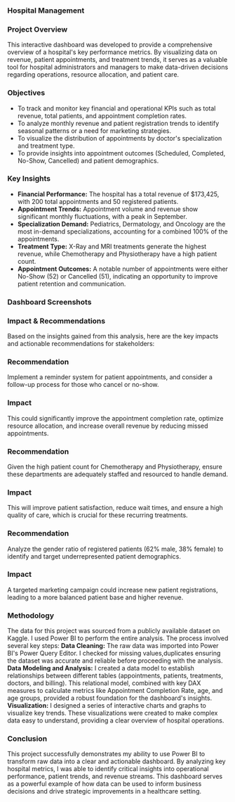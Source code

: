 ### Hospital Management 
### Project Overview
This interactive dashboard was developed to provide a comprehensive overview of a hospital's key performance metrics. By visualizing data on revenue, patient appointments, and treatment trends, it serves as a valuable tool for hospital administrators and managers to make data-driven decisions regarding operations, resource allocation, and patient care.

### Objectives
- To track and monitor key financial and operational KPIs such as total revenue, total patients, and appointment completion rates.
- To analyze monthly revenue and patient registration trends to identify seasonal patterns or a need for marketing strategies.
- To visualize the distribution of appointments by doctor's specialization and treatment type.
- To provide insights into appointment outcomes (Scheduled, Completed, No-Show, Cancelled) and patient demographics.

### Key Insights
- **Financial Performance:** The hospital has a total revenue of $173,425, with 200 total appointments and 50 registered patients.
- **Appointment Trends:** Appointment volume and revenue show significant monthly fluctuations, with a peak in September.
- **Specialization Demand:** Pediatrics, Dermatology, and Oncology are the most in-demand specializations, accounting for a combined 100% of the appointments.
- **Treatment Type:** X-Ray and MRI treatments generate the highest revenue, while Chemotherapy and Physiotherapy have a high patient count.
- **Appointment Outcomes:** A notable number of appointments were either No-Show (52) or Cancelled (51), indicating an opportunity to improve patient retention and communication.

### Dashboard Screenshots



### Impact & Recommendations
Based on the insights gained from this analysis, here are the key impacts and actionable recommendations for stakeholders:

### Recommendation
Implement a reminder system for patient appointments, and consider a follow-up process for those who cancel or no-show.

### Impact
This could significantly improve the appointment completion rate, optimize resource allocation, and increase overall revenue by reducing missed appointments.

### Recommendation
Given the high patient count for Chemotherapy and Physiotherapy, ensure these departments are adequately staffed and resourced to handle demand.

### Impact
This will improve patient satisfaction, reduce wait times, and ensure a high quality of care, which is crucial for these recurring treatments.

### Recommendation
Analyze the gender ratio of registered patients (62% male, 38% female) to identify and target underrepresented patient demographics.

### Impact
A targeted marketing campaign could increase new patient registrations, leading to a more balanced patient base and higher revenue.

### Methodology
The data for this project was sourced from a publicly available dataset on Kaggle. I used Power BI to perform the entire analysis. The process involved several key steps:
**Data Cleaning:** The raw data was imported into Power BI's Power Query Editor. I checked for missing values,duplicates ensuring the dataset was accurate and reliable before proceeding with the analysis.
**Data Modeling and Analysis:** I created a data model to establish relationships between different tables (appointments, patients, treatments, doctors, and billing). This relational model, combined with key DAX measures to calculate metrics like Appointment Completion Rate, age, and age groups, provided a robust foundation for the dashboard's insights.
**Visualization:** I designed a series of interactive charts and graphs to visualize key trends. These visualizations were created to make complex data easy to understand, providing a clear overview of hospital operations.

### Conclusion
This project successfully demonstrates my ability to use Power BI to transform raw data into a clear and actionable dashboard. By analyzing key hospital metrics, I was able to identify critical insights into operational performance, patient trends, and revenue streams. This dashboard serves as a powerful example of how data can be used to inform business decisions and drive strategic improvements in a healthcare setting.
